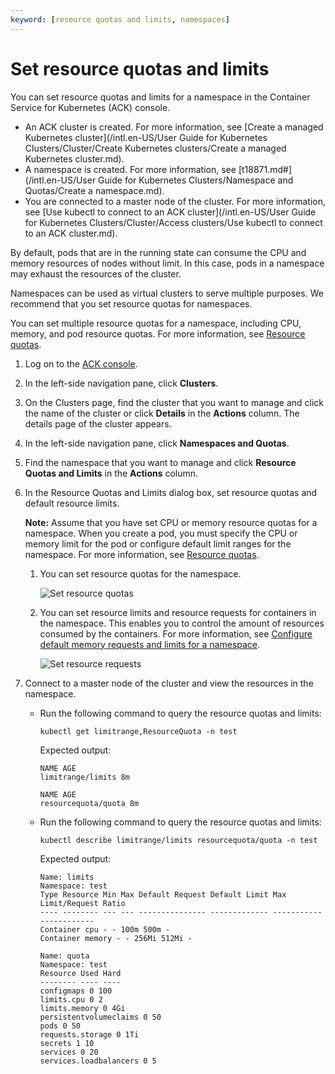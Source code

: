 ```yaml
---
keyword: [resource quotas and limits, namespaces]
---
```


# Set resource quotas and limits

You can set resource quotas and limits for a namespace in the Container Service for Kubernetes \(ACK\) console.

-   An ACK cluster is created. For more information, see [Create a managed Kubernetes cluster](/intl.en-US/User Guide for Kubernetes Clusters/Cluster/Create Kubernetes clusters/Create a managed Kubernetes cluster.md).
-   A namespace is created. For more information, see [t18871.md\#](/intl.en-US/User Guide for Kubernetes Clusters/Namespace and Quotas/Create a namespace.md).
-   You are connected to a master node of the cluster. For more information, see [Use kubectl to connect to an ACK cluster](/intl.en-US/User Guide for Kubernetes Clusters/Cluster/Access clusters/Use kubectl to connect to an ACK cluster.md).

By default, pods that are in the running state can consume the CPU and memory resources of nodes without limit. In this case, pods in a namespace may exhaust the resources of the cluster.

Namespaces can be used as virtual clusters to serve multiple purposes. We recommend that you set resource quotas for namespaces.

You can set multiple resource quotas for a namespace, including CPU, memory, and pod resource quotas. For more information, see [Resource quotas](https://kubernetes.io/docs/concepts/policy/resource-quotas/).

1.  Log on to the [ACK console](https://cs.console.aliyun.com).

2.  In the left-side navigation pane, click **Clusters**.

3.  On the Clusters page, find the cluster that you want to manage and click the name of the cluster or click **Details** in the **Actions** column. The details page of the cluster appears.

4.  In the left-side navigation pane, click **Namespaces and Quotas**.

5.  Find the namespace that you want to manage and click **Resource Quotas and Limits** in the **Actions** column.

6.  In the Resource Quotas and Limits dialog box, set resource quotas and default resource limits.

    **Note:** Assume that you have set CPU or memory resource quotas for a namespace. When you create a pod, you must specify the CPU or memory limit for the pod or configure default limit ranges for the namespace. For more information, see [Resource quotas](https://kubernetes.io/docs/concepts/policy/resource-quotas/?spm=5176.2020520152.0.0.1b5c16ddobysw3).

    1.  You can set resource quotas for the namespace.

        ![Set resource quotas](https://static-aliyun-doc.oss-accelerate.aliyuncs.com/assets/img/en-US/4555359951/p10707.png)

    2.  You can set resource limits and resource requests for containers in the namespace. This enables you to control the amount of resources consumed by the containers. For more information, see [Configure default memory requests and limits for a namespace](https://kubernetes.io/docs/tasks/administer-cluster/manage-resources/memory-default-namespace/).

        ![Set resource requests](https://static-aliyun-doc.oss-accelerate.aliyuncs.com/assets/img/en-US/4555359951/p11268.png)

7.  Connect to a master node of the cluster and view the resources in the namespace.

    -   Run the following command to query the resource quotas and limits:

        ```
        kubectl get limitrange,ResourceQuota -n test                
        ```

        Expected output:

        ```
        NAME AGE
        limitrange/limits 8m
        
        NAME AGE
        resourcequota/quota 8m
        ```

    -   Run the following command to query the resource quotas and limits:

        ```
        kubectl describe limitrange/limits resourcequota/quota -n test
        ```

        Expected output:

        ```
        Name: limits
        Namespace: test
        Type Resource Min Max Default Request Default Limit Max Limit/Request Ratio
        ---- -------- --- --- --------------- ------------- -----------------------
        Container cpu - - 100m 500m -
        Container memory - - 256Mi 512Mi -
        
        Name: quota
        Namespace: test
        Resource Used Hard
        -------- ---- ----
        configmaps 0 100
        limits.cpu 0 2
        limits.memory 0 4Gi
        persistentvolumeclaims 0 50
        pods 0 50
        requests.storage 0 1Ti
        secrets 1 10
        services 0 20
        services.loadbalancers 0 5
        ```


